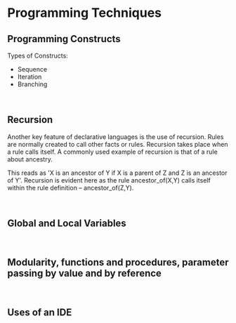 # Programming Techniques

## Programming Constructs
Types of Constructs:
- Sequence
- Iteration
- Branching

<br>

## Recursion

Another key feature of declarative languages is the use of recursion. Rules are normally created to call other facts or rules. Recursion takes place when a rule calls itself. A commonly used example of recursion is that of a rule about ancestry.

This reads as 'X is an ancestor of Y if X is a parent of Z and Z is an ancestor of Y'. Recursion is evident here as the rule ancestor_of(X,Y) calls itself within the rule definition – ancestor_of(Z,Y).

<br>

## Global and Local Variables

<br>

## Modularity, functions and procedures, parameter passing by value and by reference

<br>

## Uses of an IDE
